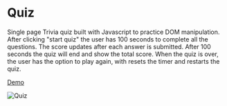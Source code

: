 # Quiz

Single page Trivia quiz built with Javascript to practice DOM manipulation.
After clicking "start quiz" the user has 100 seconds to complete all the questions. 
The score updates after each answer is submitted. After 100 seconds the quiz will end and show the total score.
When the quiz is over, the user has the option to play again, with resets the timer and restarts the quiz.

[Demo](https://torerik123.github.io/Quiz)

![Quiz](https://i.ibb.co/9vxgS6H/quiz.jpg)
